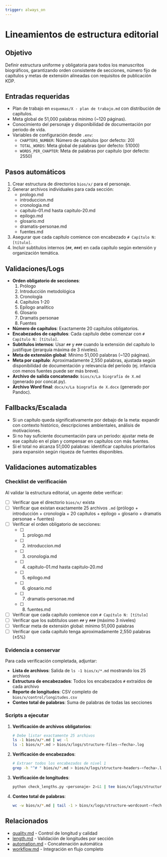 ```yaml
---
trigger: always_on
---
```


# Lineamientos de estructura editorial

## Objetivo
Definir estructura uniforme y obligatoria para todos los manuscritos biográficos, garantizando orden consistente de secciones, número fijo de capítulos y metas de extensión alineadas con requisitos de publicación KDP.

## Entradas requeridas
- Plan de trabajo en `esquemas/X - plan de trabajo.md` con distribución de capítulos.
- Meta global de 51,000 palabras mínimo (~120 páginas).
- Conocimiento del personaje y disponibilidad de documentación por periodo de vida.
- Variables de configuración desde `.env`:
  - `CHAPTERS_NUMBER`: Número de capítulos (por defecto: 20)
  - `TOTAL_WORDS`: Meta global de palabras (por defecto: 51000)
  - `WORDS_PER_CHAPTER`: Meta de palabras por capítulo (por defecto: 2550)

## Pasos automáticos
1. Crear estructura de directorios `bios/x/` para el personaje.
2. Generar archivos individuales para cada sección:
   - prologo.md
   - introduccion.md
   - cronologia.md
   - capitulo-01.md hasta capitulo-20.md
   - epilogo.md
   - glosario.md
   - dramatis-personae.md
   - fuentes.md
3. Asegurar que cada capítulo comience con encabezado `# Capítulo N: [título]`.
4. Incluir subtítulos internos (`##`, `###`) en cada capítulo según extensión y organización temática.

## Validaciones/Logs
- **Orden obligatorio de secciones**:
  1. Prólogo
  2. Introducción metodológica
  3. Cronología
  4. Capítulos 1-20
  5. Epílogo analítico
  6. Glosario
  7. Dramatis personae
  8. Fuentes
- **Número de capítulos**: Exactamente 20 capítulos obligatorios.
- **Encabezados de capítulos**: Cada capítulo debe comenzar con `# Capítulo N: [título]`.
- **Subtítulos internos**: Usar `##` y `###` cuando la extensión del capítulo lo justifique (jerarquía máxima de 3 niveles).
- **Meta de extensión global**: Mínimo 51,000 palabras (~120 páginas).
- **Meta por capítulo**: Aproximadamente 2,550 palabras, ajustada según disponibilidad de documentación y relevancia del periodo (ej. infancia con menos fuentes puede ser más breve).
- **Archivo de salida concatenado**: `bios/x/La biografía de X.md` (generado por concat.py).
- **Archivo Word final**: `docx/x/La biografía de X.docx` (generado por Pandoc).

## Fallbacks/Escalada
- Si un capítulo queda significativamente por debajo de la meta: expandir con contexto histórico, descripciones ambientales, análisis de motivaciones.
- Si no hay suficiente documentación para un periodo: ajustar meta de ese capítulo en el plan y compensar en capítulos con más fuentes.
- Si el total no alcanza 51,000 palabras: identificar capítulos prioritarios para expansión según riqueza de fuentes disponibles.

## Validaciones automatizables

### Checklist de verificación

Al validar la estructura editorial, un agente debe verificar:

- [ ] Verificar que el directorio `bios/x/` exista
- [ ] Verificar que existan exactamente 25 archivos `.md` (prólogo + introducción + cronología + 20 capítulos + epílogo + glosario + dramatis personae + fuentes)
- [ ] Verificar el orden obligatorio de secciones:
  - [ ] 1. prologo.md
  - [ ] 2. introduccion.md
  - [ ] 3. cronologia.md
  - [ ] 4. capitulo-01.md hasta capitulo-20.md
  - [ ] 5. epilogo.md
  - [ ] 6. glosario.md
  - [ ] 7. dramatis-personae.md
  - [ ] 8. fuentes.md
- [ ] Verificar que cada capítulo comience con `# Capítulo N: [título]`
- [ ] Verificar que los subtítulos usen `##` y `###` (máximo 3 niveles)
- [ ] Verificar meta de extensión global: mínimo 51,000 palabras
- [ ] Verificar que cada capítulo tenga aproximadamente 2,550 palabras (±5%)

### Evidencia a conservar

Para cada verificación completada, adjuntar:

- **Lista de archivos**: Salida de `ls -1 bios/x/*.md` mostrando los 25 archivos
- **Estructura de encabezados**: Todos los encabezados `#` extraídos de cada archivo
- **Reporte de longitudes**: CSV completo de `bios/x/control/longitudes.csv`
- **Conteo total de palabras**: Suma de palabras de todas las secciones

### Scripts a ejecutar

1. **Verificación de archivos obligatorios**:
   ```bash
   # Debe listar exactamente 25 archivos
   ls -1 bios/x/*.md | wc -l
   ls -1 bios/x/*.md > bios/x/logs/structure-files-<fecha>.log
   ```

2. **Verificación de encabezados**:
   ```bash
   # Extraer todos los encabezados de nivel 1
   grep -h "^# " bios/x/*.md > bios/x/logs/structure-headers-<fecha>.log
   ```

3. **Verificación de longitudes**:
   ```bash
   python check_lengths.py <personaje> 2>&1 | tee bios/x/logs/structure-lengths-<fecha>.log
   ```

4. **Conteo total de palabras**:
   ```bash
   wc -w bios/x/*.md | tail -1 > bios/x/logs/structure-wordcount-<fecha>.log
   ```

## Relacionados
- [quality.md](quality.md) - Control de longitud y calidad
- [length.md](length.md) - Validación de longitudes por sección
- [automation.md](automation.md) - Concatenación automática
- [workflow.md](workflow.md) - Integración en flujo completo